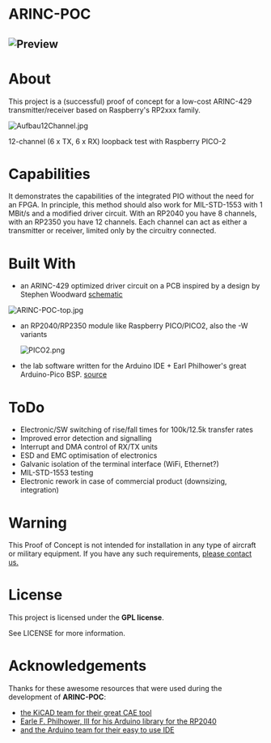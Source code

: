 # ARINC-POC

![Preview](P:\qinno\25_ARINC-POC\25_ARINC-POC_si\github\photos\ARINC-POC-top.jpg)
---

# About

This project is a (successful) proof of concept for a low-cost ARINC-429 transmitter/receiver based on Raspberry's RP2xxx family.

<img title="" src="file:///P:/qinno/25_ARINC-POC/25_ARINC-POC_si/github/photos/Aufbau12Channel.jpg" alt="Aufbau12Channel.jpg" data-align="inline">

12-channel (6 x TX, 6 x RX) loopback test with Raspberry PICO-2

# Capabilities

It demonstrates the capabilities of the integrated PIO without the need for an FPGA. In principle, this method should also work for MIL-STD-1553 with 1 MBit/s and a modified driver circuit.
With an RP2040 you have 8 channels, with an RP2350 you have 12 channels.
Each channel can act as either a transmitter or receiver, limited only by the circuitry connected.

# Built With

- an ARINC-429 optimized driver circuit on a PCB inspired by a design by Stephen Woodward [schematic](./schematic/ARINC-POC.pdf)

<img title="" src="file:///P:/qinno/25_ARINC-POC/25_ARINC-POC_si/github/photos/ARINC-POC-bot.jpg" alt="ARINC-POC-top.jpg" data-align="center">

- an RP2040/RP2350 module like Raspberry PICO/PICO2, also the -W variants
  
  <img src="file:///P:/qinno/25_ARINC-POC/25_ARINC-POC_si/github/photos/PICO2.png" title="" alt="PICO2.png" data-align="center">

- the lab software written for the Arduino IDE + Earl Philhower's great Arduino-Pico BSP. [source](./src/Arinc429)

# ToDo

- Electronic/SW switching of rise/fall times for 100k/12.5k transfer rates
- Improved error detection and signalling
- Interrupt and DMA control of RX/TX units
- ESD and EMC optimisation of electronics
- Galvanic isolation of the terminal interface (WiFi, Ethernet?)
- MIL-STD-1553 testing 
- Electronic rework in case of commercial product (downsizing, integration)

# Warning

This Proof of Concept is not intended for installation in any type of aircraft or military equipment. If you have any such requirements, [please contact us.](https://www.qinno.de)

# License

This project is licensed under the **GPL license**. 

See LICENSE for more information.

# Acknowledgements

Thanks for these awesome resources that were used during the development of  **ARINC-POC**:

* [the KiCAD team for their great CAE tool](https://www.kicad.org/)
* [Earle F. Philhower, III for his Arduino library for the RP2040](https://github.com/earlephilhower/arduino-pico)
* [and the Arduino team for their easy to use IDE](https://www.arduino.cc/en/software)
